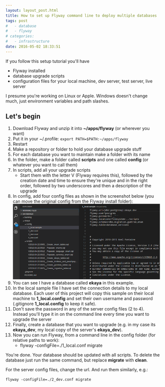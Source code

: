 ```yaml
---
layout: layout_post.html
title: How to set up Flyway command line to deploy multiple databases
tags: post
#   - database
#   - flyway
# categories:
#   - infrastructure
date: 2016-05-02 18:33:51
---
```


If you follow this setup tutorial you'll have

*   Flyway installed
*   database upgrade scripts
*   configuration files for your local machine, dev server, test server, live server

I presume you're working on Linux or Apple. Windows doesn't change much, just environment variables and path slashes.

## Let's begin

1.  Download Flyway and unzip it into **~/apps/flyway** (or wherever you want)
1.  Put it in your ~/.profile: `export PATH=$PATH:~/apps/flyway`
1.  Restart
2.  Make a repository or folder to hold your database upgrade stuff
3.  For each database you want to maintain make a folder with its name
4.  In the folder, make a folder called **scripts** and one called **config** (or whatever you want to call them)
5.  In scripts, add all your upgrade scripts
    *   Start them with the letter V (Flyway requires this), followed by the creation date and time to ensure they're unique and in the right order, followed by two underscores and then a description of the upgrade
6.  In config, add four config files as shown in the screenshot below (you can move the original config from the Flyway install folder):
    ![flywaysetup](flywaysetup.png)
7.  You can see I have a database called **ekaya** in this example.
8.  In the local sample file I have set the connection details to my local database. Each user of this project will copy this sample on their local machine to **1_local.config** and set their own username and password (.gitignore **1_local.config** to keep it safe).
9.  Don't save the password in any of the server config files (2 to 4). Instead you'll type it in on the command line every time you want to upgrade the server
10. Finally, create a database that you want to upgrade (e.g. in my case its **ekaya_dev**, my local copy of the server's **ekaya_dev**).
11. Now you can run Flyway, from a command line in the config folder (for relative paths to work):
    *   flyway -configFile=./1_local.conf migrate

You're done. Your database should be updated with all scripts. To delete the database just run the same command, but replace **migrate** with **clean**.

For the server config files, change the url. And run them similarly, e.g.:

`flyway -configFile=./2_dev.conf migrate`
